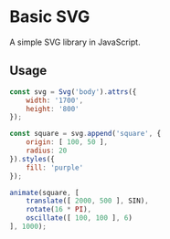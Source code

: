 Basic SVG
=============

A simple SVG library in JavaScript.

Usage
-------

```javascript
const svg = Svg('body').attrs({
	width: '1700',
	height: '800'
});

const square = svg.append('square', {
	origin: [ 100, 50 ],
	radius: 20
}).styles({
	fill: 'purple'
});

animate(square, [
	translate([ 2000, 500 ], SIN),
	rotate(16 * PI),
	oscillate([ 100, 100 ], 6)
], 1000);
```
